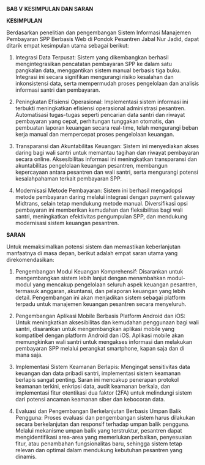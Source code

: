 **BAB V**
**KESIMPULAN DAN SARAN**

**KESIMPULAN**

Berdasarkan penelitian dan pengembangan Sistem Informasi Manajemen Pembayaran SPP Berbasis Web di Pondok Pesantren Jabal Nur Jadid, dapat ditarik empat kesimpulan utama sebagai berikut:

1. Integrasi Data Terpusat: Sistem yang dikembangkan berhasil mengintegrasikan pencatatan pembayaran SPP ke dalam satu pangkalan data, menggantikan sistem manual berbasis tiga buku. Integrasi ini secara signifikan mengurangi risiko kesalahan dan inkonsistensi data, serta mempermudah proses pengelolaan dan analisis informasi santri dan pembayaran.

2. Peningkatan Efisiensi Operasional: Implementasi sistem informasi ini terbukti meningkatkan efisiensi operasional administrasi pesantren. Automatisasi tugas-tugas seperti pencarian data santri dan riwayat pembayaran yang cepat, perhitungan tunggakan otomatis, dan pembuatan laporan keuangan secara real-time, telah mengurangi beban kerja manual dan mempercepat proses pengelolaan keuangan.

3. Transparansi dan Akuntabilitas Keuangan: Sistem ini menyediakan akses daring bagi wali santri untuk memantau tagihan dan riwayat pembayaran secara online. Aksesibilitas informasi ini meningkatkan transparansi dan akuntabilitas pengelolaan keuangan pesantren, membangun kepercayaan antara pesantren dan wali santri, serta mengurangi potensi kesalahpahaman terkait pembayaran SPP.

4. Modernisasi Metode Pembayaran: Sistem ini berhasil mengadopsi metode pembayaran daring melalui integrasi dengan payment gateway Midtrans, selain tetap mendukung metode manual. Diversifikasi opsi pembayaran ini memberikan kemudahan dan fleksibilitas bagi wali santri, meningkatkan efektivitas pengumpulan SPP, dan mendukung modernisasi sistem keuangan pesantren.

**SARAN**

Untuk memaksimalkan potensi sistem dan memastikan keberlanjutan manfaatnya di masa depan, berikut adalah empat saran utama yang direkomendasikan:

1. Pengembangan Modul Keuangan Komprehensif: Disarankan untuk mengembangkan sistem lebih lanjut dengan menambahkan modul-modul yang mencakup pengelolaan seluruh aspek keuangan pesantren, termasuk anggaran, akuntansi, dan pelaporan keuangan yang lebih detail. Pengembangan ini akan menjadikan sistem sebagai platform terpadu untuk manajemen keuangan pesantren secara menyeluruh.

2. Pengembangan Aplikasi Mobile Berbasis Platform Android dan iOS: Untuk meningkatkan aksesibilitas dan kemudahan penggunaan bagi wali santri, disarankan untuk mengembangkan aplikasi mobile yang kompatibel dengan platform Android dan iOS. Aplikasi mobile akan memungkinkan wali santri untuk mengakses informasi dan melakukan pembayaran SPP melalui perangkat smartphone, kapan saja dan di mana saja.

3. Implementasi Sistem Keamanan Berlapis: Mengingat sensitivitas data keuangan dan data pribadi santri, implementasi sistem keamanan berlapis sangat penting. Saran ini mencakup penerapan protokol keamanan terkini, enkripsi data, audit keamanan berkala, dan implementasi fitur otentikasi dua faktor (2FA) untuk melindungi sistem dari potensi ancaman keamanan siber dan kebocoran data.

4. Evaluasi dan Pengembangan Berkelanjutan Berbasis Umpan Balik Pengguna: Proses evaluasi dan pengembangan sistem harus dilakukan secara berkelanjutan dan responsif terhadap umpan balik pengguna. Melalui mekanisme umpan balik yang terstruktur, pesantren dapat mengidentifikasi area-area yang memerlukan perbaikan, penyesuaian fitur, atau penambahan fungsionalitas baru, sehingga sistem tetap relevan dan optimal dalam mendukung kebutuhan pesantren yang dinamis.
